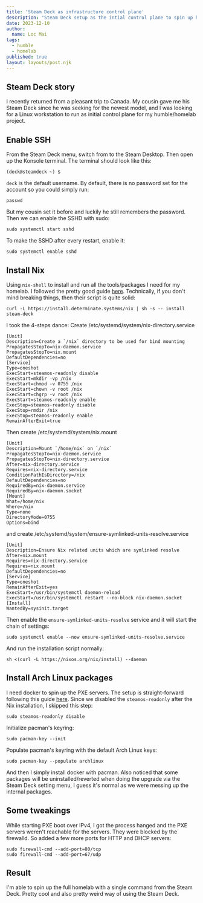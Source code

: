 ```yaml
---
title: 'Steam Deck as infrastructure control plane'
description: "Steam Deck setup as the intial control plane to spin up humble project"
date: 2023-12-10
author:
  name: Loc Mai
tags:
  - humble
  - homelab
published: true
layout: layouts/post.njk
---
```

## Steam Deck story
I recently returned from a pleasant trip to Canada. My cousin gave me his Steam Deck since he was seeking for the newest model, and I was looking for a Linux workstation to run as initial control plane for my humble/homelab project.
## Enable SSH
From the Steam Deck menu, switch from to the Steam Desktop. Then open up the Konsole terminal.
The terminal should look like this:
```
(deck@steamdeck ~) $
```
`deck` is the default username. By default, there is no password set for the account so you could simply run:
```
passwd
```
But my cousin set it before and luckily he still remembers the password.
Then we can enable the SSHD with sudo:
```
sudo systemctl start sshd
```
To make the SSHD after every restart, enable it:
```
sudo systemctl enable sshd
```
## Install Nix
Using `nix-shell` to install and run all the tools/packages I need for my homelab.
I followed the pretty good guide [here](https://determinate.systems/posts/nix-on-the-steam-deck).
Technically, if you don't mind breaking things, then their script is quite solid:
```
curl -L https://install.determinate.systems/nix | sh -s -- install steam-deck
```
I took the 4-steps dance:
Create /etc/systemd/system/nix-directory.service
```
[Unit]
Description=Create a `/nix` directory to be used for bind mounting
PropagatesStopTo=nix-daemon.service
PropagatesStopTo=nix.mount
DefaultDependencies=no
[Service]
Type=oneshot
ExecStart=steamos-readonly disable
ExecStart=mkdir -vp /nix
ExecStart=chmod -v 0755 /nix
ExecStart=chown -v root /nix
ExecStart=chgrp -v root /nix
ExecStart=steamos-readonly enable
ExecStop=steamos-readonly disable
ExecStop=rmdir /nix
ExecStop=steamos-readonly enable
RemainAfterExit=true
```
Then create /etc/systemd/system/nix.mount
```
[Unit]
Description=Mount `/home/nix` on `/nix`
PropagatesStopTo=nix-daemon.service
PropagatesStopTo=nix-directory.service
After=nix-directory.service
Requires=nix-directory.service
ConditionPathIsDirectory=/nix
DefaultDependencies=no
RequiredBy=nix-daemon.service
RequiredBy=nix-daemon.socket
[Mount]
What=/home/nix
Where=/nix
Type=none
DirectoryMode=0755
Options=bind
```
and create /etc/systemd/system/ensure-symlinked-units-resolve.service
```
[Unit]
Description=Ensure Nix related units which are symlinked resolve
After=nix.mount
Requires=nix-directory.service
Requires=nix.mount
DefaultDependencies=no
[Service]
Type=oneshot
RemainAfterExit=yes
ExecStart=/usr/bin/systemctl daemon-reload
ExecStart=/usr/bin/systemctl restart --no-block nix-daemon.socket
[Install]
WantedBy=sysinit.target
```
Then enable the `ensure-symlinked-units-resolve` service and it will start the chain of settings:
```
sudo systemctl enable --now ensure-symlinked-units-resolve.service
```
And run the installation script normally:
```
sh <(curl -L https://nixos.org/nix/install) --daemon
```
## Install Arch Linux packages
I need docker to spin up the PXE servers. The setup is straight-forward following this guide [here](https://steamdecktips.com/blog/install-archlinux-packages-on-the-steam-deck).
Since we disabled the `steamos-readonly` after the Nix installation, I skipped this step:
```
sudo steamos-readonly disable
```
Initialize pacman's keyring:
```
sudo pacman-key --init
```
Populate pacman's keyring with the default Arch Linux keys:
```
sudo pacman-key --populate archlinux
```
And then I simply install docker with pacman. Also noticed that some packages will be uninstalled/reverted when doing the upgrade via the Steam Deck setting menu, I guess it's normal as we were messing up the internal packages.
## Some tweakings
While starting PXE boot over IPv4, I got the process hanged and the PXE servers weren't reachable for the servers.
They were blocked by the firewalld. So added a few more ports for HTTP and DHCP servers:
```
sudo firewall-cmd --add-port=80/tcp
sudo firewall-cmd --add-port=67/udp
```
## Result
I'm able to spin up the full homelab with a single command from the Steam Deck. Pretty cool and also pretty weird way of using the Steam Deck.
